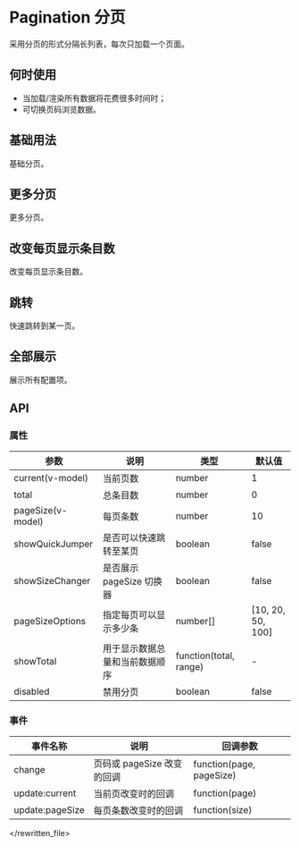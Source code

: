 # Pagination 分页

采用分页的形式分隔长列表，每次只加载一个页面。

## 何时使用

- 当加载/渲染所有数据将花费很多时间时；
- 可切换页码浏览数据。

## 基础用法

基础分页。

<demo src="../demos/pagination/pagination-01-base.vue"></demo>

## 更多分页

更多分页。

<demo src="../demos/pagination/pagination-02-more.vue"></demo>

## 改变每页显示条目数

改变每页显示条目数。

<demo src="../demos/pagination/pagination-03-sizer.vue"></demo>

## 跳转

快速跳转到某一页。

<demo src="../demos/pagination/pagination-04-jumper.vue"></demo>

## 全部展示

展示所有配置项。

<demo src="../demos/pagination/pagination-05-all.vue"></demo>

## API

### 属性

| 参数 | 说明 | 类型 | 默认值 |
| --- | --- | --- | --- |
| current(v-model) | 当前页数 | number | 1 |
| total | 总条目数 | number | 0 |
| pageSize(v-model) | 每页条数 | number | 10 |
| showQuickJumper | 是否可以快速跳转至某页 | boolean | false |
| showSizeChanger | 是否展示 pageSize 切换器 | boolean | false |
| pageSizeOptions | 指定每页可以显示多少条 | number[] | [10, 20, 50, 100] |
| showTotal | 用于显示数据总量和当前数据顺序 | function(total, range) | - |
| disabled | 禁用分页 | boolean | false |

### 事件

| 事件名称 | 说明 | 回调参数 |
| --- | --- | --- |
| change | 页码或 pageSize 改变的回调 | function(page, pageSize) | - |
| update:current | 当前页改变时的回调 | function(page) | - |
| update:pageSize | 每页条数改变时的回调 | function(size) | - |
  </rewritten_file> 